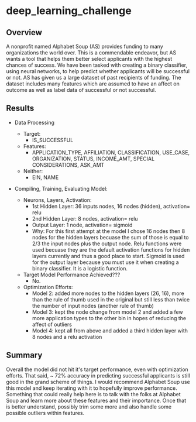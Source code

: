 # deep_learning_challenge

## Overview

A nonprofit named Alphabet Soup (AS) provides funding to many organizations the world over. This is a commendable endeavor, but AS wants a tool that helps them better select applicants with the highest chances of success. We have been tasked with creating a binary classifier, using neural networks, to help predict whether applicants will be successful or not. AS has given us a large dataset of past recipients of funding. The dataset includes many features which are assumed to have an affect on outcome as well as label data of successful or not successful.

## Results

* Data Processing
    - Target:
        * IS_SUCCESSFUL
    - Features:
        * APPLICATION_TYPE, AFFILIATION, CLASSIFICATION, USE_CASE, ORGANIZATION, STATUS, INCOME_AMT, SPECIAL CONSIDERATIONS, ASK_AMT
    - Neither:
        * EIN, NAME
    
* Compiling, Training, Evaluating Model:
    - Neurons, Layers, Activation:
        * 1st Hidden Layer: 36 inputs nodes, 16 nodes (hidden), activation= relu
        * 2nd Hidden Layer: 8 nodes, activation= relu
        * Output Layer: 1 node, activation= sigmoid
        * Why: For this first attempt at the model I chose 16 nodes then 8 nodes for the hidden layers becuase the sum of those is equal to 2/3 the input nodes plus the output node. Relu functions were used becuase they are the default activation functions for hidden layers currently and thus a good place to start. Sigmoid is used for the output layer because you must use it when creating a binary classifier. It is a logistic function.
    - Target Model Performance Achieved???
        * No. 
    - Optimization Efforts:
        * Model 2: added more nodes to the hidden layers (26, 16), more than the rule of thumb used in the original but still less than twice the number of input nodes (another rule of thumb)
        * Model 3: kept the node change from model 2 and added a few more application types to the other bin in hopes of reducing the affect of outliers
        * Model 4: kept all from above and added a third hidden layer with 8 nodes and a relu activation

## Summary

Overall the model did not hit it's target performance, even with optimization efforts. That said, ~ 72% accuracy in predicting successful applicants is still good in the grand scheme of things. I would recommend Alphabet Soup use this model and keep iterating with it to hopefully improve performance. Something that could really help here is to talk with the folks at Alphabet Soup and learn more about these features and their importance. Once that is better understand, possibly trim some more and also handle some possible outliers within features.